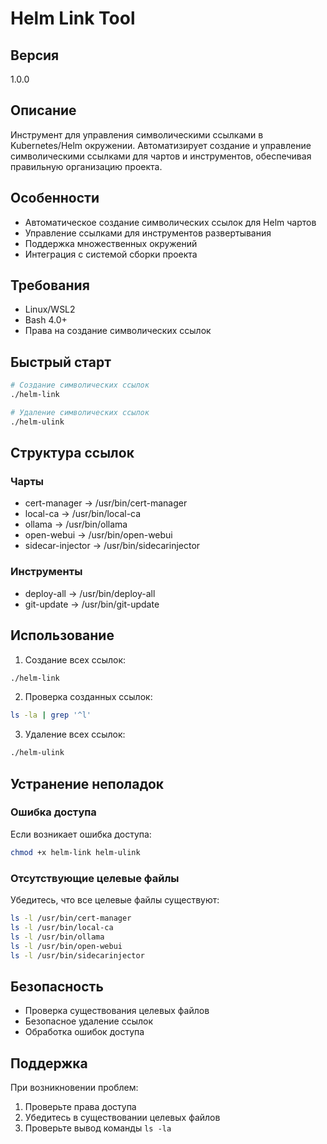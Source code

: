 # Helm Link Tool

## Версия
1.0.0

## Описание
Инструмент для управления символическими ссылками в Kubernetes/Helm окружении. Автоматизирует создание и управление символическими ссылками для чартов и инструментов, обеспечивая правильную организацию проекта.

## Особенности
- Автоматическое создание символических ссылок для Helm чартов
- Управление ссылками для инструментов развертывания
- Поддержка множественных окружений
- Интеграция с системой сборки проекта

## Требования
- Linux/WSL2
- Bash 4.0+
- Права на создание символических ссылок

## Быстрый старт
```bash
# Создание символических ссылок
./helm-link

# Удаление символических ссылок
./helm-ulink
```

## Структура ссылок
### Чарты
- cert-manager → /usr/bin/cert-manager
- local-ca → /usr/bin/local-ca
- ollama → /usr/bin/ollama
- open-webui → /usr/bin/open-webui
- sidecar-injector → /usr/bin/sidecarinjector

### Инструменты
- deploy-all → /usr/bin/deploy-all
- git-update → /usr/bin/git-update

## Использование
1. Создание всех ссылок:
```bash
./helm-link
```

2. Проверка созданных ссылок:
```bash
ls -la | grep '^l'
```

3. Удаление всех ссылок:
```bash
./helm-ulink
```

## Устранение неполадок
### Ошибка доступа
Если возникает ошибка доступа:
```bash
chmod +x helm-link helm-ulink
```

### Отсутствующие целевые файлы
Убедитесь, что все целевые файлы существуют:
```bash
ls -l /usr/bin/cert-manager
ls -l /usr/bin/local-ca
ls -l /usr/bin/ollama
ls -l /usr/bin/open-webui
ls -l /usr/bin/sidecarinjector
```

## Безопасность
- Проверка существования целевых файлов
- Безопасное удаление ссылок
- Обработка ошибок доступа

## Поддержка
При возникновении проблем:
1. Проверьте права доступа
2. Убедитесь в существовании целевых файлов
3. Проверьте вывод команды `ls -la`